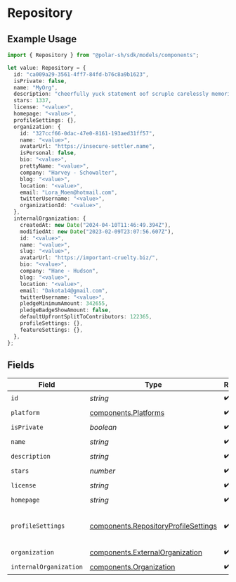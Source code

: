 # Repository

## Example Usage

```typescript
import { Repository } from "@polar-sh/sdk/models/components";

let value: Repository = {
  id: "ca009a29-3561-4ff7-84fd-b76c8a9b1623",
  isPrivate: false,
  name: "MyOrg",
  description: "cheerfully yuck statement oof scruple carelessly memorise",
  stars: 1337,
  license: "<value>",
  homepage: "<value>",
  profileSettings: {},
  organization: {
    id: "327ccf66-0dac-47e0-8161-193aed31ff57",
    name: "<value>",
    avatarUrl: "https://insecure-settler.name",
    isPersonal: false,
    bio: "<value>",
    prettyName: "<value>",
    company: "Harvey - Schowalter",
    blog: "<value>",
    location: "<value>",
    email: "Lora_Moen@hotmail.com",
    twitterUsername: "<value>",
    organizationId: "<value>",
  },
  internalOrganization: {
    createdAt: new Date("2024-04-10T11:46:49.394Z"),
    modifiedAt: new Date("2023-02-09T23:07:56.607Z"),
    id: "<value>",
    name: "<value>",
    slug: "<value>",
    avatarUrl: "https://important-cruelty.biz/",
    bio: "<value>",
    company: "Hane - Hudson",
    blog: "<value>",
    location: "<value>",
    email: "Dakota14@gmail.com",
    twitterUsername: "<value>",
    pledgeMinimumAmount: 342655,
    pledgeBadgeShowAmount: false,
    defaultUpfrontSplitToContributors: 122365,
    profileSettings: {},
    featureSettings: {},
  },
};
```

## Fields

| Field                                                                                        | Type                                                                                         | Required                                                                                     | Description                                                                                  | Example                                                                                      |
| -------------------------------------------------------------------------------------------- | -------------------------------------------------------------------------------------------- | -------------------------------------------------------------------------------------------- | -------------------------------------------------------------------------------------------- | -------------------------------------------------------------------------------------------- |
| `id`                                                                                         | *string*                                                                                     | :heavy_check_mark:                                                                           | N/A                                                                                          |                                                                                              |
| `platform`                                                                                   | [components.Platforms](../../models/components/platforms.md)                                 | :heavy_check_mark:                                                                           | N/A                                                                                          |                                                                                              |
| `isPrivate`                                                                                  | *boolean*                                                                                    | :heavy_check_mark:                                                                           | N/A                                                                                          |                                                                                              |
| `name`                                                                                       | *string*                                                                                     | :heavy_check_mark:                                                                           | N/A                                                                                          | MyOrg                                                                                        |
| `description`                                                                                | *string*                                                                                     | :heavy_check_mark:                                                                           | N/A                                                                                          |                                                                                              |
| `stars`                                                                                      | *number*                                                                                     | :heavy_check_mark:                                                                           | N/A                                                                                          | 1337                                                                                         |
| `license`                                                                                    | *string*                                                                                     | :heavy_check_mark:                                                                           | N/A                                                                                          |                                                                                              |
| `homepage`                                                                                   | *string*                                                                                     | :heavy_check_mark:                                                                           | N/A                                                                                          |                                                                                              |
| `profileSettings`                                                                            | [components.RepositoryProfileSettings](../../models/components/repositoryprofilesettings.md) | :heavy_check_mark:                                                                           | Settings for the repository profile                                                          |                                                                                              |
| `organization`                                                                               | [components.ExternalOrganization](../../models/components/externalorganization.md)           | :heavy_check_mark:                                                                           | N/A                                                                                          |                                                                                              |
| `internalOrganization`                                                                       | [components.Organization](../../models/components/organization.md)                           | :heavy_check_mark:                                                                           | N/A                                                                                          |                                                                                              |